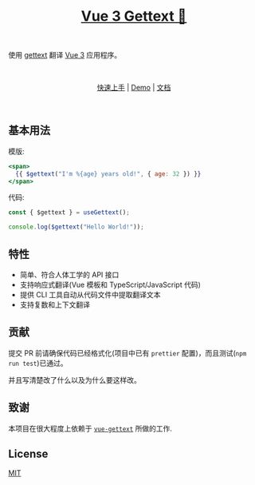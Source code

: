 <h1 align="center">
    <a href="https://www.npmjs.com/package/vue3-gettext" target="_blank">Vue 3 Gettext 💬</a>
</h1>
<br/>

使用 [gettext](https://en.wikipedia.org/wiki/Gettext) 翻译 [Vue 3](http://vuejs.org) 应用程序。

<br>
<p align="center">
 <a href="https://jshmrtn.github.io/vue3-gettext/">快速上手</a> | <a href="https://jshmrtn.github.io/vue3-gettext/demo.html">Demo</a> | <a href="https://jshmrtn.github.io/vue3-gettext/setup.html">文档</a>
</p>
<br>

## 基本用法

模版:

```jsx
<span>
  {{ $gettext("I'm %{age} years old!", { age: 32 }) }}
</span>
```

代码:

```ts
const { $gettext } = useGettext();

console.log($gettext("Hello World!"));
```

## 特性

- 简单、符合人体工学的 API 接口
- 支持响应式翻译(Vue 模板和 TypeScript/JavaScript 代码)
- 提供 CLI 工具自动从代码文件中提取翻译文本
- 支持复数和上下文翻译

## 贡献

提交 PR 前请确保代码已经格式化(项目中已有 `prettier` 配置)，而且测试(`npm run test`)已通过。

并且写清楚改了什么以及为什么要这样改。


## 致谢
本项目在很大程度上依赖于 [`vue-gettext`](https://github.com/Polyconseil/vue-gettext/) 所做的工作.

## License

[MIT](http://opensource.org/licenses/MIT)
